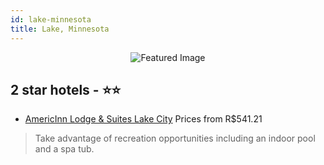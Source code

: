 ```yaml
---
id: lake-minnesota
title: Lake, Minnesota
---
```


<center><img src="https://i.travelapi.com/hotels/1000000/910000/905800/905781/3eaf1b87_z.jpg" alt="Featured Image" /></center>


##  2 star hotels - ⭐️⭐️

-    [AmericInn Lodge & Suites Lake City](https://us.hurb.com/hotels/lake/americinn-lodge-suites-lake-city-JNP-JP308746?cmp=18055) Prices from R$541.21
   > Take advantage of recreation opportunities including an indoor pool and a spa tub.
